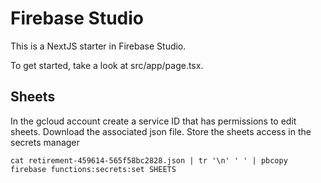 # Firebase Studio

This is a NextJS starter in Firebase Studio.

To get started, take a look at src/app/page.tsx.

## Sheets
In the gcloud account create a service ID that has permissions to edit sheets.  Download the associated json file. Store the sheets access in the secrets manager

```
cat retirement-459614-565f58bc2828.json | tr '\n' ' ' | pbcopy
firebase functions:secrets:set SHEETS
```